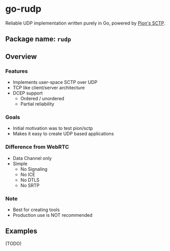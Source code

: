 # go-rudp

Reliable UDP implementation written purely in Go, powered by [Pion's SCTP](https://github.com/pion/sctp).

## Package name: `rudp`

## Overview
### Features
* Implements user-space SCTP over UDP
* TCP like client/server architecture
* DCEP support
  - Ordered / unordered
  - Partial reliability

### Goals
* Initial motivation was to test pion/sctp
* Makes it easy to create UDP based applications

### Difference from WebRTC
* Data Channel only
* Simple
  - No Signaling
  - No ICE
  - No DTLS
  - No SRTP

### Note
* Best for creating tools
* Production use is NOT recommended


## Examples
(TODO)
